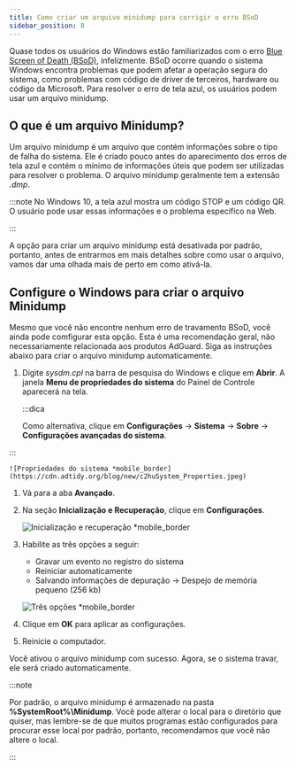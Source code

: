 ```yaml
---
title: Como criar um arquivo minidump para corrigir o erro BSoD
sidebar_position: 8
---
```


Quase todos os usuários do Windows estão familiarizados com o erro [Blue Screen of Death (BSoD)](https://en.wikipedia.org/wiki/Blue_screen_of_death), infelizmente. BSoD ocorre quando o sistema Windows encontra problemas que podem afetar a operação segura do sistema, como problemas com código de driver de terceiros, hardware ou código da Microsoft. Para resolver o erro de tela azul, os usuários podem usar um arquivo minidump.

## O que é um arquivo Minidump?

Um arquivo minidump é um arquivo que contém informações sobre o tipo de falha do sistema. Ele é criado pouco antes do aparecimento dos erros de tela azul e contém o mínimo de informações úteis que podem ser utilizadas para resolver o problema. O arquivo minidump geralmente tem a extensão *.dmp*.

:::note
No Windows 10, a tela azul mostra um código STOP e um código QR. O usuário pode usar essas informações e o problema específico na Web.

:::

A opção para criar um arquivo minidump está desativada por padrão, portanto, antes de entrarmos em mais detalhes sobre como usar o arquivo, vamos dar uma olhada mais de perto em como ativá-la.

## Configure o Windows para criar o arquivo Minidump

Mesmo que você não encontre nenhum erro de travamento BSoD, você ainda pode comfigurar esta opção. Esta é uma recomendação geral, não necessariamente relacionada aos produtos AdGuard. Siga as instruções abaixo para criar o arquivo minidump automaticamente.

 1. Digite *sysdm.cpl* na barra de pesquisa do Windows e clique em **Abrir**. A janela **Menu de propriedades do sistema** do Painel de Controle aparecerá na tela.

    :::dica

    Como alternativa, clique em **Configurações** → **Sistema** → **Sobre** → **Configurações avançadas do sistema**.


:::

    ![Propriedades do sistema *mobile_border](https://cdn.adtidy.org/blog/new/c2huSystem_Properties.jpeg)

 1. Vá para a aba **Avançado**.
 1. Na seção **Inicialização e Recuperação**, clique em **Configurações**.

    ![Inicialização e recuperação *mobile_border](https://cdn.adtidy.org/blog/new/1dmybiStartup_and_Recovery.png)

 1. Habilite as três opções a seguir:

    - Gravar um evento no registro do sistema
    - Reiniciar automaticamente
    - Salvando informações de depuração → Despejo de memória pequeno (256 kb)

    ![Três opções *mobile_border](https://cdn.adtidy.org/blog/new/nmr4eThree_options.png)

 1. Clique em **OK** para aplicar as configurações.
 1. Reinicie o computador.

Você ativou o arquivo minidump com sucesso. Agora, se o sistema travar, ele será criado automaticamente.

:::note

Por padrão, o arquivo minidump é armazenado na pasta **%SystemRoot%\Minidump**. Você pode alterar o local para o diretório que quiser, mas lembre-se de que muitos programas estão configurados para procurar esse local por padrão, portanto, recomendamos que você não altere o local.

:::
